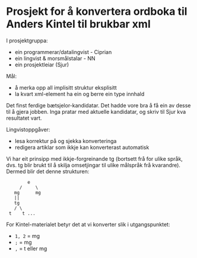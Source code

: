 # Prosjekt for å konvertera ordboka til Anders Kintel til brukbar xml

I prosjektgruppa:
* ein programmerar/datalingvist - Ciprian
* ein lingvist & morsmålstalar - NN
* ein prosjektleiar (Sjur)

Mål:
* å merka opp all implisitt struktur eksplisitt
* la kvart xml-element ha ein og berre ein type innhald

Det finst ferdige bætsjelor-kandidatar. Det hadde vore bra å få ein av desse til
å gjera jobben. Inga pratar med aktuelle kandidatar, og skriv til Sjur kva
resultatet vart.

Lingvistoppgåver:
* lesa korrektur på og sjekka konverteringa
* redigera artiklar som ikkje kan konverterast automatisk

Vi har eit prinsipp med ikkje-forgreinande tg (bortsett frå for ulike språk,
dvs. tg blir brukt til å skilja omsetjingar til ulike målspråk frå kvarandre).
Dermed blir det denne strukturen:

```
        e
     /     \
   mg      mg
   || 
   tg
   / \
 t    t ...
```

For Kintel-materialet betyr det at vi konverter slik i utgangspunktet:

* `1, 2` = mg
* `;`    = mg 
* `,`    = t eller mg
